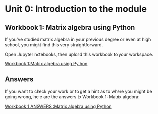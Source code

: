 # Unit 0: Introduction to the module

## Workbook 1: Matrix algebra using Python

If you've studied matrix algebra in your previous degree or even at high school, you might find this very straightforward.

Open Jupyter notebooks, then upload this workbook to your workspace.

<a href="https://github.com/earao/IO-teaching/blob/main/Unit1a_IO_1_Matrix_Algebra.ipynb" download>
  Workbook 1:Matrix algebra using Python
</a>


## Answers

If you want to check your work or to get a hint as to where you might be going wrong, here are the answers to Workbook 1: Matrix algebra:

<a href="https://github.com/earao/IO-teaching/blob/main/ANSWERS_Unit1a_IO_1_Matrix_Algebra.ipynb" download>
  Workbook 1 ANSWERS :Matrix algebra using Python
</a>

